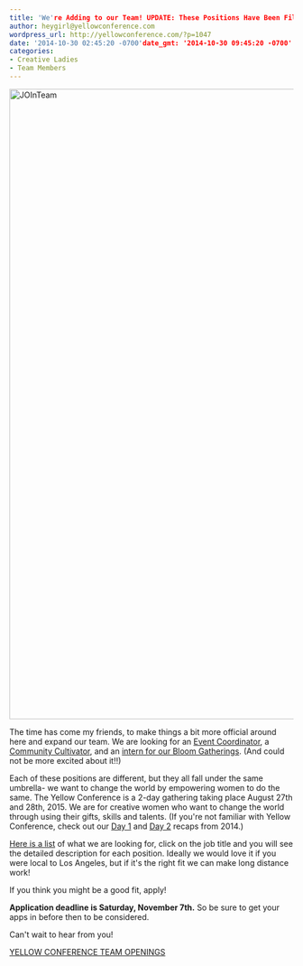 ```yaml
---
title: 'We're Adding to our Team! UPDATE: These Positions Have Been Filled. THANKS!'
author: heygirl@yellowconference.com
wordpress_url: http://yellowconference.com/?p=1047
date: '2014-10-30 02:45:20 -0700'date_gmt: '2014-10-30 09:45:20 -0700'
categories:
- Creative Ladies
- Team Members
---
```

<p><a href="http://yellowconference.com/wp-content/uploads/2014/10/JOInTeam1.jpg"><img class="alignnone size-full wp-image-1050" src="http://yellowconference.com/wp-content/uploads/2014/10/JOInTeam1.jpg" alt="JOInTeam" width="700" height="1117" /></a></p>
<p>The time has come my friends, to make things a bit more official around here and expand our team. We are looking for an <a href="http://yellowconference.com/event-coordinator/" target="_blank">Event Coordinator</a>, a <a href="http://yellowconference.com/community-cultivator/" target="_blank">Community Cultivator</a>, and an <a href="http://yellowconference.com/bloom-gathering-intern/" target="_blank">intern for our Bloom Gatherings</a>. (And could not be more excited about it!!)</p>
<p>Each of these positions are different, but they all fall under the same umbrella- we want to change the world by empowering women to do the same. The Yellow Conference is a 2-day gathering taking place August 27th and 28th, 2015. We are for creative women who want to change the world through using their gifts, skills and talents. (If you're not familiar with Yellow Conference, check out our <a href="http://yellowconference.com/yellow-conference-2014-recap-day-1/" target="_blank">Day 1</a>&nbsp;and <a href="http://yellowconference.com/yellow-conference-2014-recap-day-2/" target="_blank">Day 2</a> recaps from 2014.)</p>
<p><a href="http://yellowconference.com/team-openings/">Here is a list</a> of what we are looking for, click on the job title and you will see the detailed description for each position. Ideally we would love it if you were local to Los Angeles, but if it's the right fit we can make long distance work!</p>
<p>If you think you might be a good fit, apply!</p>
<p><strong>Application deadline is Saturday, November 7th.</strong> So be sure to get your apps in before then to be considered.</p>
<p>Can't wait to hear from you!</p>
<p><a href="http://yellowconference.com/team-openings/" target="_blank">YELLOW CONFERENCE TEAM OPENINGS</a></p>
